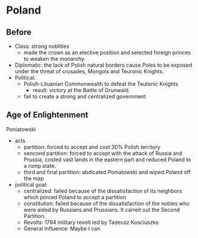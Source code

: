# Poland
## Before
  - Class: strong noblities
    - made the crown as an elective position and selected foreign princes to weaken the monarchy.
  - Diplomatic: the lack of Polish natural borders cause Poles to be exposed under the threat of crusades, Mongols and Teuronic Knights.
  - Political: 
    - Polish-Lituanian Commonwealth to defeat the Teutonic Knights
      - result: victory at the Battle of Grunwald.
    - fail to create a strong and centralized government

## Age of Enlightenment
Poniatowski
- acts
  - partition: forced to accept and cost 30% Polish territory
  - sencond partition: forced to accept with the attack of Russia and Prussia, costed vast lands in the eastern part and reduced Poland to a rump state.
  - third and final partition: abdicated Poniatowski and wiped Poland off the map 
- political goal: 
  - centralized: failed because of the dissatisfaction of its neighbors which porced Poland to accept a partition
  - constitution: failed because of the dissatisfaction of the nobles who were aided by Russians and Prussians. It carreit out the Second Partition.
  - Revolts: 1794 military revolt led by Tadeusz Kosciuszko
  - General Influence: Maybe I can


<!--stackedit_data:
eyJoaXN0b3J5IjpbLTc5MjgyNzgzMyw3MzA5OTgxMTZdfQ==
-->